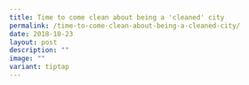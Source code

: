 ```yaml
---
title: Time to come clean about being a 'cleaned' city
permalink: /time-to-come-clean-about-being-a-cleaned-city/
date: 2018-10-23
layout: post
description: ""
image: ""
variant: tiptap
---
```

